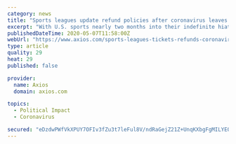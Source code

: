 ```yaml
---
category: news
title: "Sports leagues update refund policies after coronavirus leaves fans in ticket limbo"
excerpt: "With U.S. sports nearly two months into their indefinite hiatus, leagues have finally begun updating their ticket refund policies, directing teams to decide for themselves how they'd like to proceed."
publishedDateTime: 2020-05-07T11:58:00Z
webUrl: "https://www.axios.com/sports-leagues-tickets-refunds-coronavirus-495f0737-0730-42bb-b8d3-adc6de005547.html"
type: article
quality: 29
heat: 29
published: false

provider:
  name: Axios
  domain: axios.com

topics:
  - Political Impact
  - Coronavirus

secured: "eDzdwPWfVkXPUY7OFIv3fZu3t7leFul8V/ndRaGejZ21Z+UnqKXbgFgMILYEOxAz/P6ISdcvPlnOF+K+0G8G9uSzq1r9YjofL32tAcs75odZ7cDzfJ4UQEsYgJZYwYt6mT6qWhWJDDJvcXS+n9SB2cxjltsgX0oYHdbVj6vuN9T273+9ZPFCnKGT3tbvIZftvQ0U2chToRM+i66bY9R085/cracUBxc5o5D6/2zw3UdxdM2IRQGUeU/7xmF9s7jHtVlSgNqlmFaFyxtihy6BQKLig4MPIVSq5CIBf9DxtIIogqivPjU6b0eyaOPFOg4WVHyOIJKyeqK27jgZjrCRt0m6tLeM3ZxYpqf0ZmPqeMSUTTU/NPousWnk2odHq/Mwfsk3GyVnBgYROWvKk1prByS4CLRheOnGSiWTBllfMmG97pJwy/mKrFUyFQPjXSwSTAkrXc4QK8UoLqLlSckwrXMQZ2xIt3OrnsyUs2yJ50w=;QIgM/oVBeEyzKOkFhMuAvg=="
---
```



